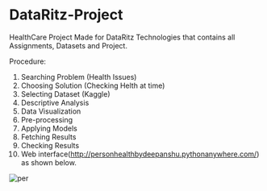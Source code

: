 # DataRitz-Project
HealthCare Project Made for DataRitz Technologies that contains all Assignments, Datasets and Project.

Procedure:
1. Searching Problem (Health Issues)
2. Choosing Solution (Checking Helth at time)
3. Selecting Dataset (Kaggle)
4. Descriptive Analysis
5. Data Visualization
6. Pre-processing
7. Applying Models
8. Fetching Results 
9. Checking Results
10. Web interface(http://personhealthbydeepanshu.pythonanywhere.com/) as shown below.

![per](https://user-images.githubusercontent.com/57529623/122543903-e3ebbf00-d049-11eb-8685-62542c995604.PNG)
